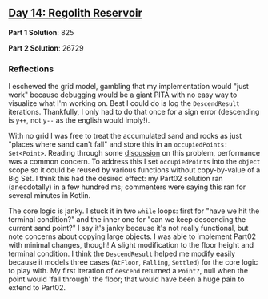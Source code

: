 ## [Day 14: Regolith Reservoir](https://adventofcode.com/2022/day14)

**Part 1 Solution**: 825

**Part 2 Solution**: 26729

### Reflections
I eschewed the grid model, gambling that my implementation would "just work" because debugging would be a giant PITA with no easy way to visualize what I'm working on. Best I could do is log the `DescendResult` iterations. Thankfully, I only had to do that once for a sign error (descending is `y++`, not `y--` as the english would imply!).

With no grid I was free to treat the accumulated sand and rocks as just "places where sand can't fall" and store this in an `occupiedPoints: Set<Point>`. Reading through some [discussion][reddit-14] on this problem, performance was a common concern. To address this I set `occupiedPoints` into the `object` scope so it could be reused by various functions without copy-by-value of a Big Set. I think this had the desired effect: my Part02 solution ran (anecdotally) in a few hundred ms; commenters were saying this ran for several minutes in Kotlin.

The core logic is janky. I stuck it in two `while` loops: first for "have we hit the terminal condition?" and the inner one for "can we keep descending the current sand point?" I say it's janky because it's not really functional, but note concerns about copying large objects. I was able to implement Part02 with minimal changes, though! A slight modification to the floor height and terminal condition. I think the `DescendResult` helped me modify easily because it models three cases (`AtFloor`, `Falling`, `Settled`) for the core logic to play with. My first iteration of `descend` returned a `Point?`, null when the point would 'fall through' the floor; that would have been a huge pain to extend to Part02.

[reddit-14]: https://old.reddit.com/r/adventofcode/comments/zli1rd/2022_day_14_solutions/
